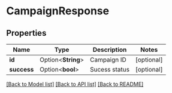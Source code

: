 # CampaignResponse

## Properties

Name | Type | Description | Notes
------------ | ------------- | ------------- | -------------
**id** | Option<**String**> | Campaign ID | [optional]
**success** | Option<**bool**> | Sucess status | [optional]

[[Back to Model list]](../README.md#documentation-for-models) [[Back to API list]](../README.md#documentation-for-api-endpoints) [[Back to README]](../README.md)


